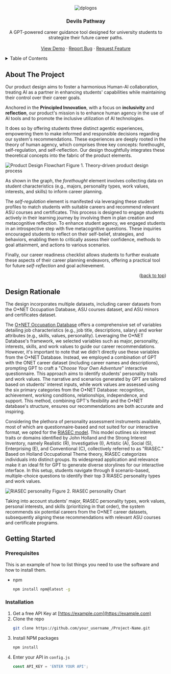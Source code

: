 <div align="center">

![dplogos](https://github.com/z-serhan/devils-pathway/assets/49225046/6f745092-d85e-4350-b65f-e4f5d568eb65)

  <h3 align="center">Devils Pathway</h3>

  <p align="center">
    A GPT-powered career guidance tool designed for university students to strategize their future career paths.
    <br />
    <br />
    <a href="https://github.com/othneildrew/Best-README-Template">View Demo</a>
    ·
    <a href="https://github.com/othneildrew/Best-README-Template/issues/new?labels=bug&template=bug-report---.md">Report Bug</a>
    ·
    <a href="https://github.com/othneildrew/Best-README-Template/issues/new?labels=enhancement&template=feature-request---.md">Request Feature</a>
  </p>
</div>



<!-- TABLE OF CONTENTS -->
<details>
  <summary>Table of Contents</summary>
  <ol>
    <li>
      <a href="#about-the-project">About The Project</a>
    </li>
    <li>
      <a href="#getting-started">Getting Started</a>
      <ul>
        <li><a href="#prerequisites">Prerequisites</a></li>
        <li><a href="#installation">Installation</a></li>
      </ul>
    </li>
    <li><a href="#usage">Usage</a></li>
    <li><a href="#roadmap">Roadmap</a></li>
    <li><a href="#contributing">Contributing</a></li>
    <li><a href="#license">License</a></li>
    <li><a href="#contact">Contact</a></li>
    <li><a href="#acknowledgments">Acknowledgments</a></li>
  </ol>
</details>



<!-- ABOUT THE PROJECT -->
## About The Project

Our product design aims to foster a harmonious Human-AI collaboration, treating AI as a partner in enhancing students' capabilities while maintaining their control over their career goals. 

Anchored in the **Principled Innovation**, with a focus on **inclusivity** and **reflection**, our product's mission is to enhance human agency in the use of AI tools and to promote the inclusive utilization of AI technologies. 

It does so by offering students three distinct agentic experiences, empowering them to make informed and responsible decisions regarding our system's recommendations. These experiences are deeply rooted in the theory of human agency, which comprises three key concepts: forethought, self-regulation, and self-reflection. Our design thoughtfully integrates these theoretical concepts into the fabric of the product elements.

![Product Design Flowchart](https://github.com/z-serhan/devils-pathway/assets/49225046/f2be9c29-97e5-4790-9b41-df32b3c272c6) Figure 1. Theory-driven product design process

As shown in the graph, the _forethought_ element involves collecting data on student characteristics (e.g., majors, personality types, work values, interests, and skills) to inform career planning. 

The _self-regulation_ element is manifested via leveraging these student profiles to match students with suitable careers and recommend relevant ASU courses and certificates. This process is designed to engage students actively in their learning journey by involving them in plan creation and metacognitive reflection. To enhance student agency, we engaged students in an introspective step with five metacognitive questions. These inquiries encouraged students to reflect on their self-belief, strategies, and behaviors, enabling them to critically assess their confidence, methods to goal attainment, and actions to various scenarios. 

Finally, our career readiness checklist allows students to further evaluate these aspects of their career planning endeavors, offering a practical tool for future _self-reflection_ and goal achievement.

<p align="right">(<a href="#readme-top">back to top</a>)</p>


<!-- ABOUT THE PROJECT -->
## Design Rationale 

The design incorporates multiple datasets, including career datasets from the O*NET Occupation Database, ASU courses dataset, and ASU minors and certificates dataset.

The [O\*NET Occupation Database](https://www.onetcenter.org/database.html#overview) offers a comprehensive set of variables detailing job characteristics (e.g., job title, descriptions, salary) and worker attributes (e.g., skills, values, personality). Leveraging the O\*NET Database's framework, we selected variables such as major, personality, interests, skills, and work values to guide our career recommendations. However, it's important to note that we didn't directly use these variables from the O\*NET Database. Instead, we employed a combination of GPT with the ONET career dataset (including career names and descriptions), prompting GPT to craft a "_Choose Your Own Adventure_" interactive questionnaire. This approach aims to identify students' personality traits and work values. The narrative and scenarios generated by GPT are tailored based on students' interest inputs, while work values are assessed using the six primary categories from the O\*NET Database: recognition, achievement, working conditions, relationships, independence, and support. This method, combining GPT's flexibility and the O*NET database's structure, ensures our recommendations are both accurate and inspiring.

Considering the plethora of personality assessment instruments available, most of which are questionnaire-based and not suited for our interactive format, we opted for the [RIASEC model](https://personalityjunkie.com/holland-code-riasec-career-interests-myers-briggs-types/). This model outlines six interest traits or domains identified by John Holland and the Strong Interest Inventory, namely Realistic (R), Investigative (I), Artistic (A), Social (S), Enterprising (E), and Conventional (C), collectively referred to as "RIASEC." Based on Holland Occupational Theme theory, RIASEC categorizes individuals into distinct groups. Its widespread application and relevance make it an ideal fit for GPT to generate diverse storylines for our interactive interface. In this setup, students navigate through 8 scenario-based, multiple-choice questions to identify their top 3 RIASEC personality types and work values.

![RIASEC personality](https://github.com/z-serhan/devils-pathway/assets/49225046/d1955dcf-b60e-4ce0-9d2d-218bb190cdca)
Figure 2. RIASEC personality Chart

Taking into account students’ major, RIASEC personality types, work values, personal interests, and skills (prioritizing in that order), the system recommends six potential careers from the O\*NET career datasets, subsequently aligning these recommendations with relevant ASU courses and certificate programs.



<!-- GETTING STARTED -->
## Getting Started



### Prerequisites

This is an example of how to list things you need to use the software and how to install them.
* npm
  ```sh
  npm install npm@latest -g
  ```

### Installation


1. Get a free API Key at [https://example.com](https://example.com)
2. Clone the repo
   ```sh
   git clone https://github.com/your_username_/Project-Name.git
   ```
3. Install NPM packages
   ```sh
   npm install
   ```
4. Enter your API in `config.js`
   ```js
   const API_KEY = 'ENTER YOUR API';
   ```









